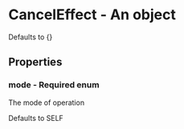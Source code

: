 

# CancelEffect - An object



Defaults to {}



## Properties



### mode - Required enum



 The mode of operation



Defaults to SELF

